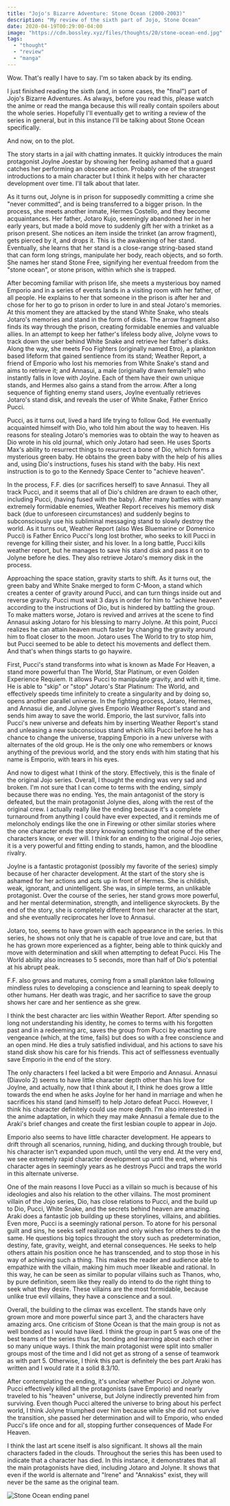 ```yaml
---
title: "Jojo's Bizarre Adventure: Stone Ocean (2000-2003)"
description: "My review of the sixth part of Jojo, Stone Ocean"
date: 2020-04-19T00:29:00-04:00
image: "https://cdn.bossley.xyz/files/thoughts/20/stone-ocean-end.jpg"
tags:
  - "thought"
  - "review"
  - "manga"
---
```


Wow. That's really I have to say. I'm so taken aback by its ending.

I just finished reading the sixth (and, in some cases, the "final") part of Jojo's Bizarre Adventures. As always, before you read this, please watch the anime or read the manga because this will really contain spoilers about the whole series. Hopefully I'll eventually get to writing a review of the series in general, but in this instance I'll be talking about Stone Ocean specifically.

And now, on to the plot.

The story starts in a jail with chatting inmates. It quickly introduces the main protagonist Joylne Joestar by showing her feeling ashamed that a guard catches her performing an obscene action. Probably one of the strangest introductions to a main character but I think it helps with her character development over time. I'll talk about that later.

As it turns out, Jolyne is in prison for supposedly committing a crime she "never committed", and is being transferred to a bigger prison. In the process, she meets another inmate, Hermes Costello, and they become acquaintances. Her father, Jotaro Kujo, seemingly abandoned her in her early years, but made a bold move to suddenly gift her with a trinket as a prison present. She notices an item inside the trinket (an arrow fragment), gets pierced by it, and drops it. This is the awakening of her stand. Eventually, she learns that her stand is a close-range string-based stand that can form long strings, manipulate her body, reach objects, and so forth. She names her stand Stone Free, signifying her eventual freedom from the "stone ocean", or stone prison, within which she is trapped.

After becoming familiar with prison life, she meets a mysterious boy named Emporio and in a series of events lands in a visiting room with her father, of all people. He explains to her that someone in the prison is after her and chose for her to go to prison in order to lure in and steal Jotaro's memories. At this moment they are attacked by the stand White Snake, who steals Jotaro's memories and stand in the form of disks. The arrow fragment also finds its way through the prison, creating formidable enemies and valuable allies. In an attempt to keep her father's lifeless body alive, Jolyne vows to track down the user behind White Snake and retrieve her father's disks. Along the way, she meets Foo Fighters (originally named Etro), a plankton based lifeform that gained sentience from its stand; Weather Report, a friend of Emporio who lost his memories from White Snake's stand and aims to retrieve it; and Annasui, a male (originally drawn female?) who instantly falls in love with Joylne. Each of them have their own unique stands, and Hermes also gains a stand from the arrow. After a long sequence of fighting enemy stand users, Joylne eventually retrieves Jotaro's stand disk, and reveals the user of White Snake, Father Enrico Pucci.

Pucci, as it turns out, lived a hard life trying to follow God. He eventually acquainted himself with Dio, who told him about the way to heaven. His reasons for stealing Jotaro's memories was to obtain the way to heaven as Dio wrote in his old journal, which only Jotaro had seen. He uses Sports Max's ability to resurrect things to resurrect a bone of Dio, which forms a mysterious green baby. He obtains the green baby with the help of his allies and, using Dio's instructions, fuses his stand with the baby. His next instruction is to go to the Kennedy Space Center to "achieve heaven".

In the process, F.F. dies (or sacrifices herself) to save Annasui. They all track Pucci, and it seems that all of Dio's children are drawn to each other, including Pucci, (having fused with the baby). After many battles with many extremely formidable enemies, Weather Report receives his memory disk back (due to unforeseen circumstances) and suddenly begins to subconsciously use his subliminal messaging stand to slowly destroy the world. As it turns out, Weather Report (also Wes Bluemarine or Domenico Pucci) is Father Enrico Pucci's long lost brother, who seeks to kill Pucci in revenge for killing their sister, and his lover. In a long battle, Pucci kills weather report, but he manages to save his stand disk and pass it on to Jolyne before he dies. They also retrieve Jotaro's memory disk in the process.

Approaching the space station, gravity starts to shift. As it turns out, the green baby and White Snake merged to form C-Moon, a stand which creates a center of gravity around Pucci, and can turn things inside out and reverse gravity. Pucci must wait 3 days in order for him to "achieve heaven" according to the instructions of Dio, but is hindered by battling the group. To make matters worse, Jotaro is revived and arrives at the scene to find Annasui asking Jotaro for his blessing to marry Jolyne. At this point, Pucci realizes he can attain heaven much faster by changing the gravity around him to float closer to the moon. Jotaro uses The World to try to stop him, but Pucci seemed to be able to detect his movements and deflect them. And that's when things starts to go haywire.

First, Pucci's stand transforms into what is known as Made For Heaven, a stand more powerful than The World, Star Platinum, or even Golden Experience Requiem. It allows Pucci to manipulate gravity, and with it, time. He is able to "skip" or "stop" Jotaro's Star Platinum: The World, and effectively speeds time infinitely to create a singularity and by doing so, opens another parallel universe. In the fighting process, Jotaro, Hermes, and Annasui die, and Jolyne gives Emporio Weather Report's stand and sends him away to save the world. Emporio, the last survivor, falls into Pucci's new universe and defeats him by inserting Weather Report's stand and unleasing a new subconscious stand which kills Pucci before he has a chance to change the universe, trapping Emporio in a new universe with alternates of the old group. He is the only one who remembers or knows anything of the previous world, and the story ends with him stating that his name is Emporio, with tears in his eyes.

And now to digest what I think of the story. Effectively, this is the finale of the original Jojo series. Overall, I thought the ending was very sad and broken. I'm not sure that I can come to terms with the ending, simply because there was no ending. Yes, the main antagonist of the story is defeated, but the main protagonist Jolyne dies, along with the rest of the original crew. I actually really like the ending because it's a complete turnaround from anything I could have ever expected, and it reminds me of meloncholy endings like the one in Firewing or other similar stories where the one character ends the story knowing something that none of the other characters know, or ever will. I think for an ending to the original Jojo series, it is a very powerful and fitting ending to stands, hamon, and the bloodline rivalry.

Joylne is a fantastic protagonist (possibly my favorite of the series) simply because of her character development. At the start of the story she is ashamed for her actions and acts up in front of Hermes. She is childish, weak, ignorant, and unintelligent. She was, in simple terms, an unlikable protagonist. Over the course of the series, her stand grows more powerful, and her mental determination, strength, and intelligence skyrockets. By the end of the story, she is completely different from her character at the start, and she eventually reciprocates her love to Annasui.

Jotaro, too, seems to have grown with each appearance in the series. In this series, he shows not only that he is capable of true love and care, but that he has grown more experienced as a fighter, being able to think quickly and move with determination and skill when attempting to defeat Pucci. His The World ability also increases to 5 seconds, more than half of Dio's potential at his abrupt peak.

F.F. also grows and matures, coming from a small plankton lake following mindless rules to developing a conscience and learning to speak deeply to other humans. Her death was tragic, and her sacrifice to save the group shows her care and her sentience as she grew.

I think the best character arc lies within Weather Report. After spending so long not understanding his identity, he comes to terms with his forgotten past and in a redeeming arc, saves the group from Pucci by enacting sure vengeance (which, at the time, fails) but does so with a free conscience and an open mind. He dies a truly satisfied individual, and his actions to save his stand disk show his care for his friends. This act of selflessness eventually save Emporio in the end of the story.

The only characters I feel lacked a bit were Emporio and Annasui. Annasui (Diavolo 2) seems to have little character depth other than his love for Joylne, and actually, now that I think about it, I think he does grow a little towards the end when he asks Joylne for her hand in marriage and when he sacrifices his stand (and himself) to help Jotaro defeat Pucci. However, I think his character definitely could use more depth. I'm also interested in the anime adaptation, in which they may make Annasui a female due to the Araki's brief changes and create the first lesbian couple to appear in Jojo.

Emporio also seems to have little character development. He appears to drift through all scenarios, running, hiding, and ducking through trouble, but his character isn't expanded upon much, until the very end. At the very end, we see extremely rapid character development up until the end, where his character ages in seemingly years as he destroys Pucci and traps the world in this alternate universe.

One of the main reasons I love Pucci as a villain so much is because of his ideologies and also his relation to the other villains. The most prominent villain of the Jojo series, Dio, has close relations to Pucci, and the build up to Dio, Pucci, White Snake, and the secrets behind heaven are amazing. Araki does a fantastic job building up these storylines, villains, and abilities. Even more, Pucci is a seemingly rational person. To atone for his personal guilt and sins, he seeks self realization and only wishes for others to do the same. He questions big topics throught the story such as predetermination, destiny, fate, gravity, weight, and eternal consequences. He seeks to help others attain his position once he has transcended, and to stop those in his way of achieving such a thing. This makes the reader and audience able to empathize with the villain, making him much moer likeable and rational. In this way, he can be seen as similar to popular villains such as Thanos, who, by pure definition, seem like they really do intend to do the right thing to seek what they desire. These villains are the most formidable, because unlike true evil villains, they have a conscience and a soul.

Overall, the building to the climax was excellent. The stands have only grown more and more powerful since part 3, and the characters have amazing arcs. One criticism of Stone Ocean is that the main group is not as well bonded as I would have liked. I think the group in part 5 was one of the best teams of the series thus far, bonding and learning about each other in so many unique ways. I think the main protagonist were split into smaller groups most of the time and I did not get as strong of a sense of teamwork as with part 5. Otherwise, I think this part is definitely the bes part Araki has written and I would rate it a solid 8.3/10.

After contemplating the ending, it's unclear whether Pucci or Jolyne won. Pucci effectively killed all the protagonists (save Emporio) and nearly traveled to his "heaven" universe, but Jolyne indirectly prevented him from surviving. Even though Pucci altered the universe to bring about his perfect world, I think Jolyne triumphed over him because while she did not survive the transition, she passed her determination and will to Emporio, who ended Pucci's life once and for all, stopping further consequences of Made For Heaven.

I think the last art scene itself is also significant. It shows all the main characters faded in the clouds. Throughout the series this has been used to indicate that a character has died. In this instance, it demonstrates that all the main protagonists have died, including Jotaro and Jolyne. It shows that even if the world is alternate and "Irene" and "Annakiss" exist, they will never be the same as the original team.

![Stone Ocean ending panel](https://cdn.bossley.xyz/files/thoughts/20/stone-ocean-end.jpg)
